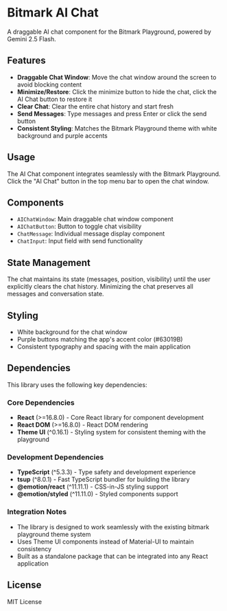# Bitmark AI Chat

A draggable AI chat component for the Bitmark Playground, powered by Gemini 2.5 Flash.

## Features

- **Draggable Chat Window**: Move the chat window around the screen to avoid blocking content
- **Minimize/Restore**: Click the minimize button to hide the chat, click the AI Chat button to restore it
- **Clear Chat**: Clear the entire chat history and start fresh
- **Send Messages**: Type messages and press Enter or click the send button
- **Consistent Styling**: Matches the Bitmark Playground theme with white background and purple accents

## Usage

The AI Chat component integrates seamlessly with the Bitmark Playground. Click the "AI Chat" button in the top menu bar to open the chat window.

## Components

- `AIChatWindow`: Main draggable chat window component
- `AIChatButton`: Button to toggle chat visibility
- `ChatMessage`: Individual message display component
- `ChatInput`: Input field with send functionality

## State Management

The chat maintains its state (messages, position, visibility) until the user explicitly clears the chat history. Minimizing the chat preserves all messages and conversation state.

## Styling

- White background for the chat window
- Purple buttons matching the app's accent color (#63019B)
- Consistent typography and spacing with the main application

## Dependencies

This library uses the following key dependencies:

### Core Dependencies
- **React** (>=16.8.0) - Core React library for component development
- **React DOM** (>=16.8.0) - React DOM rendering
- **Theme UI** (^0.16.1) - Styling system for consistent theming with the playground

### Development Dependencies
- **TypeScript** (^5.3.3) - Type safety and development experience
- **tsup** (^8.0.1) - Fast TypeScript bundler for building the library
- **@emotion/react** (^11.11.1) - CSS-in-JS styling support
- **@emotion/styled** (^11.11.0) - Styled components support

### Integration Notes
- The library is designed to work seamlessly with the existing bitmark playground theme system
- Uses Theme UI components instead of Material-UI to maintain consistency
- Built as a standalone package that can be integrated into any React application


## License

MIT License